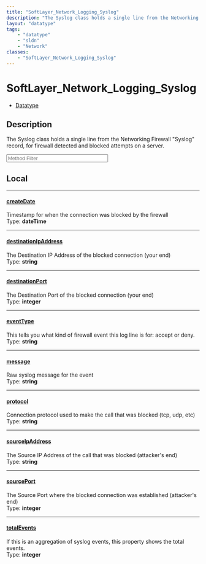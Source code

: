```yaml
---
title: "SoftLayer_Network_Logging_Syslog"
description: "The Syslog class holds a single line from the Networking Firewall 'Syslog' record, for firewall detected and blocked att... "
layout: "datatype"
tags:
    - "datatype"
    - "sldn"
    - "Network"
classes:
    - "SoftLayer_Network_Logging_Syslog"
---
```


# SoftLayer_Network_Logging_Syslog
<div id='service-datatype'>
    <ul id='sldn-reference-tabs'>
        <li id='datatype'> <a href='/reference/datatypes/SoftLayer_Network_Logging_Syslog' >Datatype</a></li>
    </ul>
</div>

## Description 
The Syslog class holds a single line from the Networking Firewall "Syslog" record, for firewall detected and blocked attempts on a server. 





<!-- Service Filer BEGIN -->
<div class="view-filters">
        <div class="clearfix">
            <div class="search-input-box">
                <input placeholder="Method Filter" onkeyup="titleSearch(inputId='prop-input', divId='properties', elementClass='prop-row')" 
                    type="text" id="prop-input" value="" size="30" maxlength="128" class="form-text">
            </div>
        </div>
</div>
<!-- Service Filer END -->

<div id="properties" class="content">
<div id="localProperties" class="prop-content" >

## Local
-----
[createDate]: #createdate
#### [createDate]
Timestamp for when the connection was blocked by the firewall  
<span class="type-label">Type: </span>**dateTime**

-----
[destinationIpAddress]: #destinationipaddress
#### [destinationIpAddress]
The Destination IP Address of the blocked connection (your end)  
<span class="type-label">Type: </span>**string**

-----
[destinationPort]: #destinationport
#### [destinationPort]
The Destination Port of the blocked connection (your end)  
<span class="type-label">Type: </span>**integer**

-----
[eventType]: #eventtype
#### [eventType]
This tells you what kind of firewall event this log line is for:  accept or deny.  
<span class="type-label">Type: </span>**string**

-----
[message]: #message
#### [message]
Raw syslog message for the event  
<span class="type-label">Type: </span>**string**

-----
[protocol]: #protocol
#### [protocol]
Connection protocol used to make the call that was blocked (tcp, udp, etc)  
<span class="type-label">Type: </span>**string**

-----
[sourceIpAddress]: #sourceipaddress
#### [sourceIpAddress]
The Source IP Address of the call that was blocked (attacker's end)  
<span class="type-label">Type: </span>**string**

-----
[sourcePort]: #sourceport
#### [sourcePort]
The Source Port where the blocked connection was established (attacker's end)  
<span class="type-label">Type: </span>**integer**

-----
[totalEvents]: #totalevents
#### [totalEvents]
If this is an aggregation of syslog events, this property shows the total events.  
<span class="type-label">Type: </span>**integer**

</div>
<!-- LOCAL PROPERTY END -->

</div>


